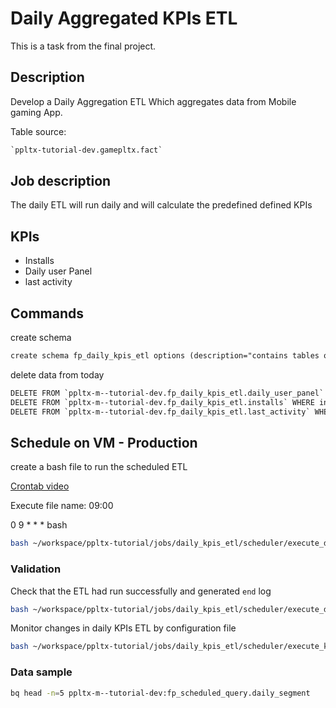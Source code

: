 # Daily Aggregated KPIs ETL
This is a task from the final project.

## Description
Develop a Daily Aggregation ETL
Which aggregates data from Mobile gaming App.


Table source:
```dtd
`ppltx-tutorial-dev.gamepltx.fact`
```

## Job description
The daily ETL will run daily and will calculate the predefined defined KPIs

## KPIs
- Installs
- Daily user Panel
- last activity

## Commands
create schema 
```dtd
create schema fp_daily_kpis_etl options (description="contains tables of the daily kpis")
```
delete data from today
```dtd
DELETE FROM `ppltx-m--tutorial-dev.fp_daily_kpis_etl.daily_user_panel` WHERE date = CURRENT_DATE();
DELETE FROM `ppltx-m--tutorial-dev.fp_daily_kpis_etl.installs` WHERE install_date = CURRENT_DATE();
DELETE FROM `ppltx-m--tutorial-dev.fp_daily_kpis_etl.last_activity` WHERE last_activity = CURRENT_DATE();
```

## Schedule on VM - Production
create a bash file to run the scheduled ETL

[Crontab video](https://www.youtube.com/watch?v=Fsj9f-E5kz4&list=PLkKJj26K4JZ3NHY2C-G2MtlQ1EXOnC_tu&index=5)

Execute file name:
09:00

0 9 * * * bash
```bash
bash ~/workspace/ppltx-tutorial/jobs/daily_kpis_etl/scheduler/execute_daily_kpis_etl.sh
```

### Validation
Check that the ETL had run successfully and generated `end` log   
```bash
bash ~/workspace/ppltx-tutorial/jobs/daily_kpis_etl/scheduler/execute_daily_kpis_etl.sh
```

Monitor changes in daily KPIs ETL by configuration file
```bash
bash ~/workspace/ppltx-tutorial/jobs/daily_kpis_etl/scheduler/execute_kpi_monitoring.sh
```


### Data sample
```bash
bq head -n=5 ppltx-m--tutorial-dev:fp_scheduled_query.daily_segment
```



